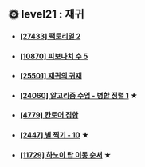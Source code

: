 ## 🌞 level21 : 재귀
- #### [[27433] 팩토리얼 2](https://www.acmicpc.net/problem/27433)
- #### [[10870] 피보나치 수 5](https://www.acmicpc.net/problem/10870)
- #### [[25501] 재귀의 귀재](https://www.acmicpc.net/problem/25501)
- #### [[24060] 알고리즘 수업 - 병합 정렬 1](https://www.acmicpc.net/problem/24060) ★
- #### [[4779] 칸토어 집합](https://www.acmicpc.net/problem/4779)
- #### [[2447] 별 찍기 - 10](https://www.acmicpc.net/problem/2447) ★
- #### [[11729] 하노이 탑 이동 순서](https://www.acmicpc.net/problem/11729) ★